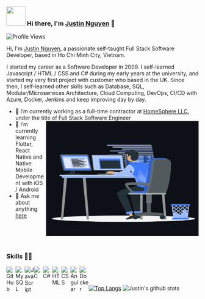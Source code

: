 ### <img src="https://i.pinimg.com/originals/00/4b/17/004b173f6e3d6843df10114e087f30a8.gif" width="50" height="50" /> Hi there, I'm [Justin Nguyen](https://github.com/JustinChasez) 👋
![Profile Views](https://hits.seeyoufarm.com/api/count/incr/badge.svg?url=https://github.com/JustinChasez/&title=Profile%20Views)

Hi, I'm [Justin Nguyen](mailto:me@justinchasez.com), a passionate self-taught Full Stack Software Developer, based in Ho Chi Minh City, Vietnam.

I started my career as a Software Developer in 2009. I self-learned Javascript / HTML / CSS and C# during my early years at the university, and started my very first project with customer who based in the UK. Since then, I self-learned other skills such as Database, SQL, Modular/Microservices Architecture, Cloud Computing, DevOps, CI/CD with Azure, Docker, Jenkins and keep improving day by day.

- 🔭 I’m currently working as a full-time contractor at [HomeSphere LLC.](https://www.homesphere.com) under the title of Full Stack Software Engineer <img align="right" top="200" height="300" width="400" alt="GIF" src="https://github.com/JustinChasez/JustinChasez/blob/main/animation_500_coding.gif?raw=true">
- 🌱 I’m currently learning Flutter, React Native and Native Mobile Development with iOS / Android
- 💬 Ask me about anything [here](https://github.com/JustinChasez/JustinChasez/issues)
<br>
<br>
<br>

### Skills 👨‍💻

<img align="left" alt="GitHub" width="24px" src="https://cdn.jsdelivr.net/npm/simple-icons@3.2.0/icons/github.svg" />
<img align="left" alt="MySQL" width="24px" src="https://cdn.jsdelivr.net/npm/simple-icons@3.2.0/icons/mysql.svg" />
<img align="left" alt="JavaScript" width="24px" src="https://cdn.jsdelivr.net/npm/simple-icons@3.2.0/icons/javascript.svg" />
<img align="left" alt="C" width="24px" src="https://cdn.jsdelivr.net/npm/simple-icons@3.2.0/icons/c.svg" />
<img align="left" alt="C#" width="24px" src="https://cdn.jsdelivr.net/npm/simple-icons@3.2.0/icons/csharp.svg" />
<img align="left" alt="HTML" width="24px" src="https://cdn.jsdelivr.net/npm/simple-icons@3.2.0/icons/html5.svg" />
<img align="left" alt="CSS" width="24px" src="https://cdn.jsdelivr.net/npm/simple-icons@3.2.0/icons/css3.svg" />
<img align="left" alt="Angular" width="24px" src="https://cdn.jsdelivr.net/npm/simple-icons@3.2.0/icons/angular.svg" />
<img align="left" alt="Docker" width="24px" src="https://cdn.jsdelivr.net/npm/simple-icons@3.2.0/icons/docker.svg" />
<br>
<br>

[![Top Langs](https://github-readme-stats.vercel.app/api/top-langs/?username=JustinChasez&layout=compact&theme=highcontrast)](https://github.com/JustinChasez/)
![Justin's github stats](https://github-readme-stats.vercel.app/api?username=JustinChasez&count_private=true&show_icons=true&theme=highcontrast)
